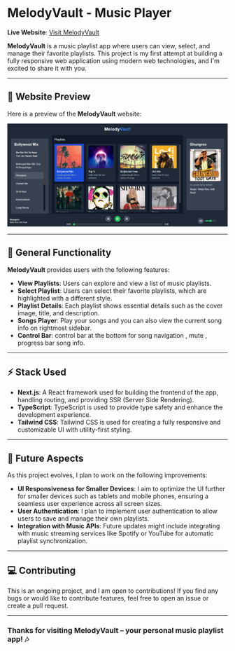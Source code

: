 # MelodyVault - Music Player

**Live Website**: [Visit MelodyVault](https://your-live-website-link.com)  <!-- Replace with the live URL -->

**MelodyVault** is a music playlist app where users can view, select, and manage their favorite playlists. This project is my first attempt at building a fully responsive web application using modern web technologies, and I'm excited to share it with you.

---

## 🚀 Website Preview

Here is a preview of the **MelodyVault** website:

![Website Preview](/public/preview.png)  <!-- Replace with your preview image URL -->

---

## 🌟 General Functionality

**MelodyVault** provides users with the following features:

- **View Playlists**: Users can explore and view a list of music playlists.
- **Select Playlist**: Users can select their favorite playlists, which are highlighted with a different style.
- **Playlist Details**: Each playlist shows essential details such as the cover image, title, and description.
- **Songs Player**: Play your songs and you can also view the current song info on rightmost sidebar.
- **Control Bar**: control bar at the bottom for song navigation , mute , progress bar song info.

---

## ⚡ Stack Used

- **Next.js**: A React framework used for building the frontend of the app, handling routing, and providing SSR (Server Side Rendering).
- **TypeScript**: TypeScript is used to provide type safety and enhance the development experience.
- **Tailwind CSS**: Tailwind CSS is used for creating a fully responsive and customizable UI with utility-first styling.

---

## 🔮 Future Aspects

As this project evolves, I plan to work on the following improvements:

- **UI Responsiveness for Smaller Devices**: I aim to optimize the UI further for smaller devices such as tablets and mobile phones, ensuring a seamless user experience across all screen sizes.
- **User Authentication**: I plan to implement user authentication to allow users to save and manage their own playlists.
- **Integration with Music APIs**: Future updates might include integrating with music streaming services like Spotify or YouTube for automatic playlist synchronization.

---

## 💻 Contributing

This is an ongoing project, and I am open to contributions! If you find any bugs or would like to contribute features, feel free to open an issue or create a pull request.

---

### Thanks for visiting **MelodyVault** – your personal music playlist app! 🎶

